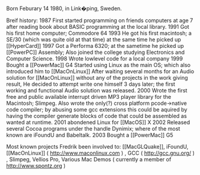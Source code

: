 

Born Feburary 14 1980, in Link�ping, Sweden.

Breif history:
1987 First started programming on friends computers at age 7 after reading book about BASIC programming at the local library.
1991 Got his first home computer; Commodore 64
1993 He got his first macintosh; a SE/30 (which was quite old at that time) at the same time he picked up [[HyperCard]] 
1997 Got a Performa 6320; at the sametime he picked up [[PowerPC]] Assembly; Also joined the college studying Electronics and Computer Science.
1998 Wrote lowlevel code for a local company
1999 Bought a [[PowerMac]] G4
         Started using Linux as the main OS; which also introduced him to [[MacOnLinux]]
         After waiting several months for an Audio solution for [[MacOnLinux]] without any of the projects in the work giving result, He decided to attempt write one himself
         3 days later; the first working and functional Audio solution was released. 
2000 Wrote the first free and public available interrupt driven MP3 player library for the Macintosh; Slimpeg.
         Also wrote the only(?) cross platform pcode->native code compiler; by abusing some gcc extensions this could be aquired by having the compiler generate blocks of code that could be
         assembled as wanted at runtime.
2001 abondened Linux for [[MacOS]] X 
2002 Released several Cocoa programs under the handle Dynimix; where of the most known are iFoundU and Babeltalk.
2003 Bought a [[PowerMac]] G5

Most known projects Fredrik been involved to:
[[MacGLQuake]], iFoundU, [[MacOnLinux]] ( http://www.maconlinux.com ) , GCC ( http://gcc.gnu.org/ ) , Slimpeg, Vellios Pro, Various Mac Demos ( currently a member of http://www.spontz.org )